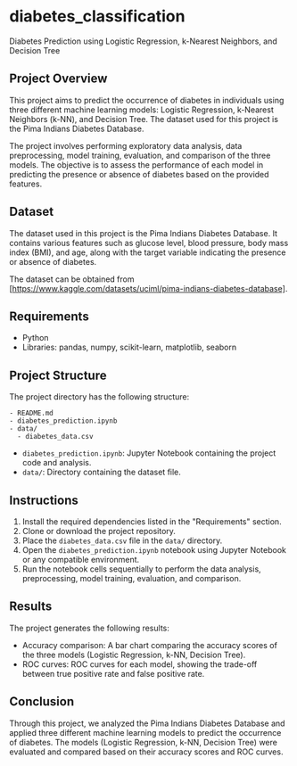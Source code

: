 # diabetes_classification

Diabetes Prediction using Logistic Regression, k-Nearest Neighbors, and Decision Tree

## Project Overview

This project aims to predict the occurrence of diabetes in individuals using three different machine learning models: Logistic Regression, k-Nearest Neighbors (k-NN), and Decision Tree. The dataset used for this project is the Pima Indians Diabetes Database.

The project involves performing exploratory data analysis, data preprocessing, model training, evaluation, and comparison of the three models. The objective is to assess the performance of each model in predicting the presence or absence of diabetes based on the provided features.

## Dataset

The dataset used in this project is the Pima Indians Diabetes Database. It contains various features such as glucose level, blood pressure, body mass index (BMI), and age, along with the target variable indicating the presence or absence of diabetes.

The dataset can be obtained from [https://www.kaggle.com/datasets/uciml/pima-indians-diabetes-database].

## Requirements

- Python
- Libraries: pandas, numpy, scikit-learn, matplotlib, seaborn

## Project Structure

The project directory has the following structure:

```
- README.md
- diabetes_prediction.ipynb
- data/
  - diabetes_data.csv
```

- `diabetes_prediction.ipynb`: Jupyter Notebook containing the project code and analysis.
- `data/`: Directory containing the dataset file.

## Instructions

1. Install the required dependencies listed in the "Requirements" section.
2. Clone or download the project repository.
3. Place the `diabetes_data.csv` file in the `data/` directory.
4. Open the `diabetes_prediction.ipynb` notebook using Jupyter Notebook or any compatible environment.
5. Run the notebook cells sequentially to perform the data analysis, preprocessing, model training, evaluation, and comparison.

## Results

The project generates the following results:

- Accuracy comparison: A bar chart comparing the accuracy scores of the three models (Logistic Regression, k-NN, Decision Tree).
- ROC curves: ROC curves for each model, showing the trade-off between true positive rate and false positive rate.

## Conclusion

Through this project, we analyzed the Pima Indians Diabetes Database and applied three different machine learning models to predict the occurrence of diabetes. The models (Logistic Regression, k-NN, Decision Tree) were evaluated and compared based on their accuracy scores and ROC curves.
